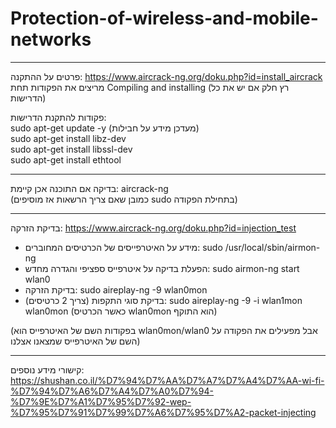 # Protection-of-wireless-and-mobile-networks


--------------------------------------------------------------------------------------------------
פרטים על ההתקנה:
https://www.aircrack-ng.org/doku.php?id=install_aircrack    
מריצים את הפקודות תחת Compiling and installing (רץ חלק אם יש את כל הדרישות)
    
פקודות להתקנת הדרישות:    
sudo apt-get update -y (מעדכן מידע על חבילות)    
sudo apt-get install libz-dev    
sudo apt-get install libssl-dev    
sudo apt-get install ethtool    

--------------------------------------------------------------------------------------------------    

בדיקה אם התוכנה אכן קיימת: aircrack-ng    
(כמובן שאם צריך הרשאות אז מוסיפים sudo בתחילת הפקודה)

--------------------------------------------------------------------------------------------------    
בדיקת הזרקה: https://www.aircrack-ng.org/doku.php?id=injection_test    

* מידע על האיטרפייסים של הכרטיסים המחוברים: sudo /usr/local/sbin/airmon-ng    
* הפעלת בדיקה על איטרפייס ספציפי והגדרה מחדש: sudo airmon-ng start wlan0    
* בדיקת הזרקה: sudo aireplay-ng -9 wlan0mon     
* בדיקת סוגי התקפות (צריך 2 כרטיסים): sudo aireplay-ng -9 -i wlan1mon wlan0mon
  (כאשר הכרטיס wlan0mon הוא התוקף) 

(בפקודות השם של האיטרפייס הוא wlan0mon/wlan0 אבל מפעילים את הפקודה על השם של האיטרפייס שמצאנו אצלנו)

--------------------------------------------------------------------------------------------------    
קישורי מידע נוספים:     
https://shushan.co.il/%D7%94%D7%AA%D7%A7%D7%A4%D7%AA-wi-fi-%D7%94%D7%A6%D7%A4%D7%A0%D7%94-%D7%9E%D7%A1%D7%95%D7%92-wep-%D7%95%D7%91%D7%99%D7%A6%D7%95%D7%A2-packet-injecting
